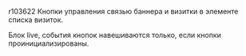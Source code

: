 r103622
Кнопки управления связью баннера и визитки в элементе списка визиток.

Блок live, события кнопок навешиваются только, если кнопки проинициализированы.
